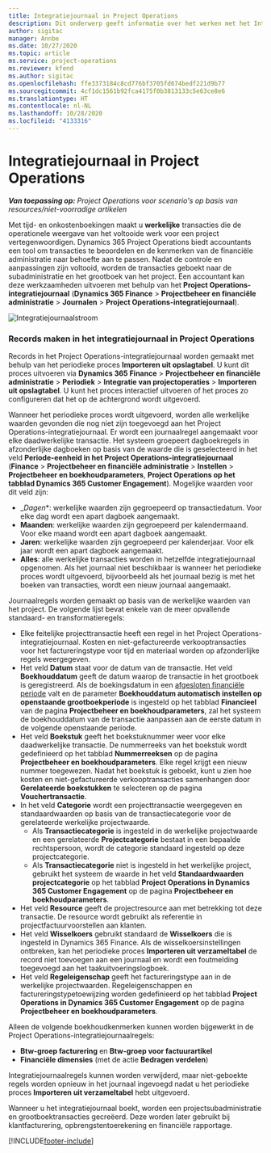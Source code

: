 ```yaml
---
title: Integratiejournaal in Project Operations
description: Dit onderwerp geeft informatie over het werken met het Integratiejournaal in Project Operations.
author: sigitac
manager: Annbe
ms.date: 10/27/2020
ms.topic: article
ms.service: project-operations
ms.reviewer: kfend
ms.author: sigitac
ms.openlocfilehash: ffe3373184c8cd776bf3705fd674bedf221d9b77
ms.sourcegitcommit: 4cf1dc1561b92fca4175f0b3813133c5e63ce8e6
ms.translationtype: HT
ms.contentlocale: nl-NL
ms.lasthandoff: 10/28/2020
ms.locfileid: "4133316"
---
```

# <a name="integration-journal-in-project-operations"></a>Integratiejournaal in Project Operations

_**Van toepassing op:** Project Operations voor scenario's op basis van resources/niet-voorradige artikelen_

Met tijd- en onkostenboekingen maakt u **werkelijke** transacties die de operationele weergave van het voltooide werk voor een project vertegenwoordigen. Dynamics 365 Project Operations biedt accountants een tool om transacties te beoordelen en de kenmerken van de financiële administratie naar behoefte aan te passen. Nadat de controle en aanpassingen zijn voltooid, worden de transacties geboekt naar de subadministratie en het grootboek van het project. Een accountant kan deze werkzaamheden uitvoeren met behulp van het **Project Operations-integratiejournaal** (**Dynamics 365 Finance** > **Projectbeheer en financiële administratie** > **Journalen** > **Project Operations-integratiejournaal**).

![Integratiejournaalstroom](./media/IntegrationJournal.png)

### <a name="create-records-in-the-project-operations-integration-journal"></a>Records maken in het integratiejournaal in Project Operations

Records in het Project Operations-integratiejournaal worden gemaakt met behulp van het periodieke proces **Importeren uit opslagtabel**. U kunt dit proces uitvoeren via **Dynamics 365 Finance** > **Projectbeheer en financiële administratie** > **Periodiek** > **Integratie van projectoperaties** > **Importeren uit opslagtabel**. U kunt het proces interactief uitvoeren of het proces zo configureren dat het op de achtergrond wordt uitgevoerd.

Wanneer het periodieke proces wordt uitgevoerd, worden alle werkelijke waarden gevonden die nog niet zijn toegevoegd aan het Project Operations-integratiejournaal. Er wordt een journaalregel aangemaakt voor elke daadwerkelijke transactie.
Het systeem groepeert dagboekregels in afzonderlijke dagboeken op basis van de waarde die is geselecteerd in het veld **Periode-eenheid in het Project Operations-integratiejournaal** (**Finance** > **Projectbeheer en financiële administratie** > **Instellen** > **Projectbeheer en boekhoudparameters**, **Project Operations op het tabblad Dynamics 365 Customer Engagement**). Mogelijke waarden voor dit veld zijn:

  - _*Dagen**: werkelijke waarden zijn gegroepeerd op transactiedatum. Voor elke dag wordt een apart dagboek aangemaakt.
  - **Maanden**: werkelijke waarden zijn gegroepeerd per kalendermaand. Voor elke maand wordt een apart dagboek aangemaakt.
  - **Jaren**: werkelijke waarden zijn gegroepeerd per kalenderjaar. Voor elk jaar wordt een apart dagboek aangemaakt.
  - **Alles**: alle werkelijke transacties worden in hetzelfde integratiejournaal opgenomen. Als het journaal niet beschikbaar is wanneer het periodieke proces wordt uitgevoerd, bijvoorbeeld als het journaal bezig is met het boeken van transacties, wordt een nieuw journaal aangemaakt.

Journaalregels worden gemaakt op basis van de werkelijke waarden van het project. De volgende lijst bevat enkele van de meer opvallende standaard- en transformatieregels:

  - Elke feitelijke projecttransactie heeft een regel in het Project Operations-integratiejournaal. Kosten en niet-gefactureerde verkooptransacties voor het factureringstype voor tijd en materiaal worden op afzonderlijke regels weergegeven.
  - Het veld **Datum** staat voor de datum van de transactie. Het veld **Boekhouddatum** geeft de datum waarop de transactie in het grootboek is geregistreerd. Als de boekingsdatum in een [afgesloten financiële periode](https://docs.microsoft.com/dynamics365/finance/general-ledger/close-general-ledger-at-period-end) valt en de parameter **Boekhouddatum automatisch instellen op openstaande grootboekperiode** is ingesteld op het tabblad **Financieel** van de pagina **Projectbeheer en boekhoudparameters**, zal het systeem de boekhouddatum van de transactie aanpassen aan de eerste datum in de volgende openstaande periode.
  - Het veld **Boekstuk** geeft het boekstuknummer weer voor elke daadwerkelijke transactie. De nummerreeks van het boekstuk wordt gedefinieerd op het tabblad **Nummerreeksen** op de pagina **Projectbeheer en boekhoudparameters**. Elke regel krijgt een nieuw nummer toegewezen. Nadat het boekstuk is geboekt, kunt u zien hoe kosten en niet-gefactureerde verkooptransacties samenhangen door **Gerelateerde boekstukken** te selecteren op de pagina **Vouchertransactie**.
  - In het veld **Categorie** wordt een projecttransactie weergegeven en standaardwaarden op basis van de transactiecategorie voor de gerelateerde werkelijke projectwaarde.
    - Als **Transactiecategorie** is ingesteld in de werkelijke projectwaarde en een gerelateerde **Projectcategorie** bestaat in een bepaalde rechtspersoon, wordt de categorie standaard ingesteld op deze projectcategorie.
    - Als **Transactiecategorie** niet is ingesteld in het werkelijke project, gebruikt het systeem de waarde in het veld **Standaardwaarden projectcategorie** op het tabblad **Project Operations in Dynamics 365 Customer Engagement** op de pagina **Projectbeheer en boekhoudparameters**.
  - Het veld **Resource** geeft de projectresource aan met betrekking tot deze transactie. De resource wordt gebruikt als referentie in projectfactuurvoorstellen aan klanten.
  - Het veld **Wisselkoers** gebruikt standaard de **Wisselkoers** die is ingesteld in Dynamics 365 Finance. Als de wisselkoersinstellingen ontbreken, kan het periodieke proces **Importeren uit verzameltabel** de record niet toevoegen aan een journaal en wordt een foutmelding toegevoegd aan het taakuitvoeringslogboek.
  - Het veld **Regeleigenschap** geeft het factureringstype aan in de werkelijke projectwaarden. Regeleigenschappen en factureringstypetoewijzing worden gedefinieerd op het tabblad **Project Operations in Dynamics 365 Customer Engagement** op de pagina **Projectbeheer en boekhoudparameters**.

Alleen de volgende boekhoudkenmerken kunnen worden bijgewerkt in de Project Operations-integratiejournaalregels:

- **Btw-groep facturering** en **Btw-groep voor factuurartikel**
- **Financiële dimensies** (met de actie **Bedragen verdelen**)

Integratiejournaalregels kunnen worden verwijderd, maar niet-geboekte regels worden opnieuw in het journaal ingevoegd nadat u het periodieke proces **Importeren uit verzameltabel** hebt uitgevoerd.

Wanneer u het integratiejournaal boekt, worden een projectsubadministratie en grootboektransacties gecreëerd. Deze worden later gebruikt bij klantfacturering, opbrengstentoerekening en financiële rapportage.


[!INCLUDE[footer-include](../includes/footer-banner.md)]